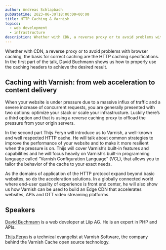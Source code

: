 ```yaml
---
author: Andreas Schlapbach
pubDatetime: 2023-06-30T18:00:00+00:00
title: HTTP Caching & Varnish
topics:
  - web development
  - infrastructure
description: Whether with CDN, a reverse proxy or to avoid problems with browser caching, the basis for correct caching are the HTTP caching specifications.
---
```


Whether with CDN, a reverse proxy or to avoid problems with browser caching, the basis for correct caching are the HTTP caching specifications. In the first part of the talk, David Buchmann shows us how to properly use the caching headers to achieve the desired result.

## Caching with Varnish: from web acceleration to content delivery

When your website is under pressure due to a massive influx of traffic and a severe increase of concurrent requests, you are generally presented with two options: optimize your stack or scale your infrastructure. Luckily there’s a third option and that is using a reverse caching proxy to offload the pressure from your origin servers.

In the second part Thijs Feryn will introduce us to Varnish, a well-known and well respected HTTP cache. He will talk about common strategies to improve the performance of your website and to make it more resilient when the pressure is on. Thijs will cover Varnish’s built-in features and capabilities and he will focus heavily on Varnish’s built-in programming language called “Varnish Configuration Language” (VCL), that allows you to tailor the behavior of the cache to your exact needs.

As the domains of application of the HTTP protocol expand beyond basic websites, so do the acceleration solutions. In a globally connected world where end-user quality of experience is front end center, he will also show us how Varnish can be used to build an Edge CDN that accelerates websites, APIs and OTT video streaming platforms.

## Speakers

[David Buchmann](https://www.xing.com/profile/David_Buchmann) is a web developer at Liip AG. He is an expert in PHP and APIs.

[Thijs Feryn](https://www.linkedin.com/in/thijsferyn/) is a technical evangelist at Varnish Software, the company behind the Varnish Cache open source technology.
